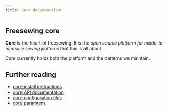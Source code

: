 ```yaml
---
title: Core documentation
---
```


## Freesewing core

**Core** is the heart of freesewing. It is the  *open source platform for made-to-measure sewing patterns* that this is all about.

Core currently holds both the platform and the patterns we maintain.


## Further reading

 - [core install instructions](/docs/core/install)
 - [core API documentation](/docs/core/api)
 - [core configuration files](/docs/core/config)
 - [core paramters](/docs/core/parameters)



